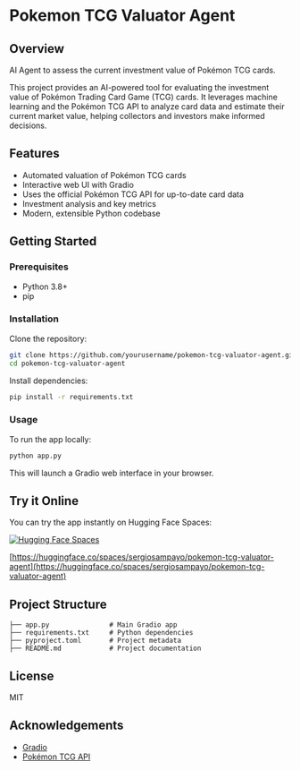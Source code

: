 # Pokemon TCG Valuator Agent

## Overview

AI Agent to assess the current investment value of Pokémon TCG cards.

This project provides an AI-powered tool for evaluating the investment value of Pokémon Trading Card Game (TCG) cards. It leverages machine learning and the Pokémon TCG API to analyze card data and estimate their current market value, helping collectors and investors make informed decisions.

## Features
- Automated valuation of Pokémon TCG cards
- Interactive web UI with Gradio
- Uses the official Pokémon TCG API for up-to-date card data
- Investment analysis and key metrics
- Modern, extensible Python codebase

## Getting Started

### Prerequisites
- Python 3.8+
- pip

### Installation
Clone the repository:
```bash
git clone https://github.com/yourusername/pokemon-tcg-valuator-agent.git
cd pokemon-tcg-valuator-agent
```
Install dependencies:
```bash
pip install -r requirements.txt
```

### Usage
To run the app locally:
```bash
python app.py
```

This will launch a Gradio web interface in your browser.

## Try it Online

You can try the app instantly on Hugging Face Spaces:

[![Hugging Face Spaces](https://huggingface.co/datasets/huggingface/badges/raw/main/spaces.svg)](https://huggingface.co/spaces/sergiosampayo/pokemon-tcg-valuator-agent)

[https://huggingface.co/spaces/sergiosampayo/pokemon-tcg-valuator-agent](https://huggingface.co/spaces/sergiosampayo/pokemon-tcg-valuator-agent)

## Project Structure
```
├── app.py               # Main Gradio app
├── requirements.txt     # Python dependencies
├── pyproject.toml       # Project metadata
├── README.md            # Project documentation
```

## License
MIT

## Acknowledgements
- [Gradio](https://gradio.app/)
- [Pokémon TCG API](https://docs.pokemontcg.io/)

